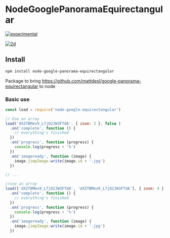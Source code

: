 # NodeGooglePanoramaEquirectangular
[![experimental](http://badges.github.io/stability-badges/dist/experimental.svg)](http://github.com/badges/stability-badges)

[![2d](http://i.imgur.com/AukW6Mv.png)](http://mattdesl.github.io/google-panorama-equirectangular/demo/)

## Install

```sh
npm install node-google-panorama-equirectangular
```
Package to bring https://github.com/mattdesl/google-panorama-equirectangular to node

### Basic use

```js
const load = require('node-google-equirectangular')

// Use an array
load('dXZfBMex9_L7jO2JW3FTdA', { zoom: 3 }, false )
  .on('complete', function () {
    // everything's finished
  })
  .on('progress', function (progress) {
    console.log(progress + '%')
  })
  .on('imageready', function (image) {
    image.jimpImage.write(image.id + '.jpg')
  })

// ...

//use an array
load(['dXZfBMex9_L7jO2JW3FTdA', 'dXZfBMex9_L7jO2JW3FTdA'], { zoom: 4 }, false )
  .on('complete', function () {
    // everything's finished
  })
  .on('progress', function (progress) {
    console.log(progress + '%')
  })
  .on('imageready', function (image) {
    image.jimpImage.write(image.id + '.jpg')
  })

```
